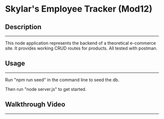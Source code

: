 # Skylar's Employee Tracker (Mod12)

## Description
---
This node application represents the backend of a theoretical e-commerce site. It provides working CRUD routes for products. All tested with postman.

## Usage
---
Run "npm run seed" in the command line to seed the db.

Then run "node server.js" to get started.

## Walkthrough Video
---
